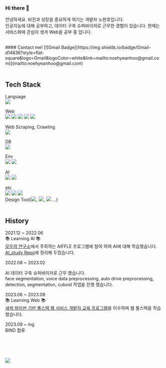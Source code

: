 ### Hi there 👋

안녕하세요. 비전과 성장을 중요하게 여기는 개발자 노현호입니다.   
인공지능에 대해 공부하고, 데이터 구축 슈퍼바이저로 근무한 경험이 있습니다.
현재는 서비스화에 관심이 생겨 Web을 공부 중 입니다.   

<br/>
#### Contact me!
[![Gmail Badge](https://img.shields.io/badge/Gmail-d14836?style=flat-square&logo=Gmail&logoColor=white&link=mailto:noehyeanhoo@gmail.com)](mailto:noehyeanhoo@gmail.com)
<br/><br/>

## Tech Stack   
Language
<br/>
<img src="https://img.shields.io/badge/Python-3766AB?style=flat-square&logo=Python&logoColor=white"/></a> 

Web
<br/>
<img src="https://img.shields.io/badge/HTML5-E34F26?style=flat-square&logo=HTML5&logoColor=white"/></a>
<img src="https://img.shields.io/badge/CSS3-1572B6?style=flat-square&logo=CSS3&logoColor=white"/></a>
<img src="https://img.shields.io/badge/JavaScript-F7DF1E?style=flat-square&logo=JavaScript&logoColor=white"/></a>
<img src="https://img.shields.io/badge/Flask-000000?style=flat-square&logo=Flask&logoColor=white"/></a>
<img src="https://img.shields.io/badge/Jinja-B41717?style=flat-square&logo=Jinja&logoColor=white"/></a>
<br/>

Web Scraping, Crawling
<br/>
<img src="https://img.shields.io/badge/Selenium-43B02A?style=flat-square&logo=Selenium&logoColor=white"/></a> 
<br/>

DB
<br/>
<img src="https://img.shields.io/badge/sqlite-003B57?style=flat-square&logo=sqlite&logoColor=white"/></a>
<br/>

Env
<br/>
<img src="https://img.shields.io/badge/macos-000000?style=flat-square&logo=macos&logoColor=white"/></a> 
<img src="https://img.shields.io/badge/Google Colab-F9AB00?style=flat-square&logo=Google Colab&logoColor=white"/></a> 
<br/>

AI
<br/>
<img src="https://img.shields.io/badge/TensorFlow-FF6F00?style=flat-square&logo=TensorFlow&logoColor=white"/></a> 
<img src="https://img.shields.io/badge/PyTorch-EE4C2C?style=flat-square&logo=PyTorch&logoColor=white"/></a> 
<br/>

etc
<br/>
<img src="https://img.shields.io/badge/Github-181717?style=flat-square&logo=Github&logoColor=white"/></a> 
<img src="https://img.shields.io/badge/Notion-000000?style=flat-square&logo=Notion&logoColor=white"/></a> 
<img src="https://img.shields.io/badge/Slack-4A154B?style=flat-square&logo=Slack&logoColor=white"/></a> 
<br/>
Design Tool(<img src="https://img.shields.io/badge/Figma-F24E1E?style=flat-square&logo=Figma&logoColor=white"/>, <img src="https://img.shields.io/badge/Adobe Photoshop-31A8FF?style=flat-square&logo=Adobe Photoshop&logoColor=white"/>, <img src="https://img.shields.io/badge/Adobe Illustrator-FF9A00?style=flat-square&logo=Adobe Illustrator&logoColor=white"/> ...)
<br/>
<br/>

## History
2021.12 ~ 2022.06   
📚 Learning AI 📚   
[모두의 연구소](https://modulabs.co.kr/)에서 주최하는 AIFFLE 프로그램에 참여 하여 AI에 대해 학습했습니다.   
[AI_study Repo](https://github.com/cowFarmer/AI_study)에 정리해 두었습니다.   

2022.08 ~ 2023.02   
<!-- [Alchera](https://alchera.ai/)에서  -->
AI 데이터 구축 슈퍼바이저로 근무 했습니다.   
face segmentation, voice data preprocessing, auto drive preprocessing, detection, segmentation, cuboid 작업을 진행 했습니다.   

2023.06 ~ 2023.09   
📚 Learning Web 📚   
[새싹 파이썬 기반 풀스택 웹 서비스 개발자 교육 프로그램](https://github.com/cowFarmer/fullStack_sesac)을 이수하며 웹 풀스택을 학습했습니다.   


2023.09 ~ ing   
BIND 합류

<br/><br/><br/>


<a href="https://hits.seeyoufarm.com"><img src="https://hits.seeyoufarm.com/api/count/incr/badge.svg?url=https%3A%2F%2Fgithub.com%2FcowFarmer&count_bg=%230095FF&title_bg=%239C9C9C&icon=&icon_color=%23E7E7E7&title=hits&edge_flat=false"/></a>

<!-- reference -->
<!-- https://simpleicons.org/ -->
